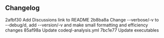 ## Changelog

2afbf30 Add Discussions link to README
2b8ba8a Change --verbose/-v to --debug/d, add --version/-v and make small formatting and efficiency changes
85af98a Update codeql-analysis.yml
7bc1e77 Update executables
